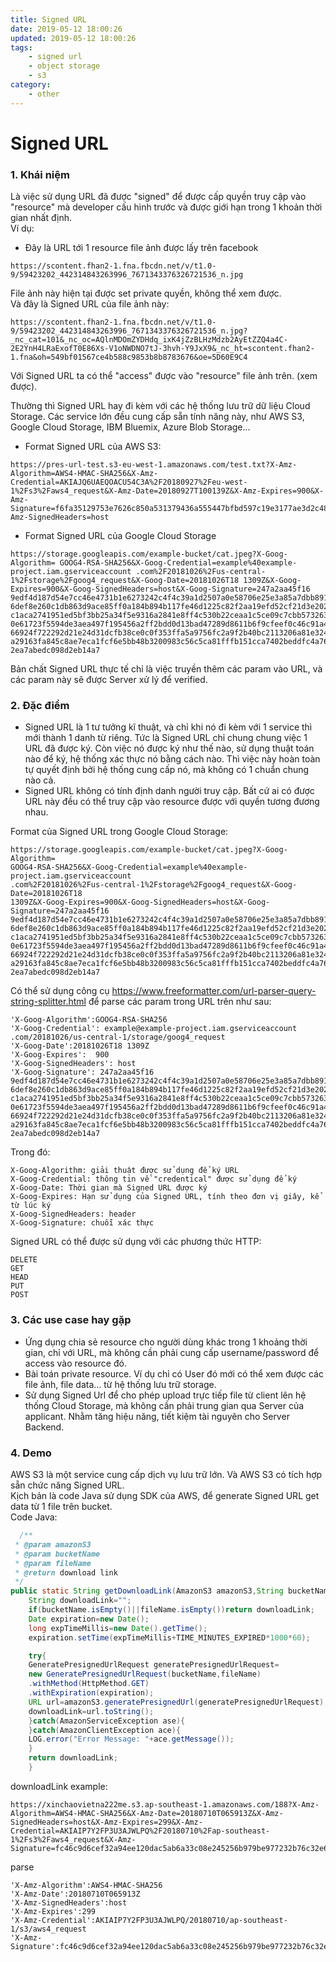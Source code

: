 ```yaml
---
title: Signed URL
date: 2019-05-12 18:00:26
updated: 2019-05-12 18:00:26
tags:
    - signed url
    - object storage
    - s3
category: 
    - other
---
```


# Signed URL

### 1. Khái niệm

Là việc sử dụng URL đã được "signed" để được cấp quyền truy cập vào "resource" mà developer cấu hình trước và được giới
hạn trong 1 khoản thời gian nhất định.  
Ví dụ:

- Đây là URL tới 1 resource file ảnh được lấy trên facebook

```
https://scontent.fhan2-1.fna.fbcdn.net/v/t1.0-9/59423202_442314843263996_7671343376326721536_n.jpg
```

File ảnh này hiện tại được set private quyền, không thể xem được.   
Và đây là Signed URL của file ảnh này:

```
https://scontent.fhan2-1.fna.fbcdn.net/v/t1.0-9/59423202_442314843263996_7671343376326721536_n.jpg?_nc_cat=101&_nc_oc=AQlnMDOmZYDHdq_ixK4jZzBLHzMdzb2AyEtZZQ4a4C-2E2YnH4LRaExofT0E86Xs-V1oNWDNO7tJ-3hvh-Y9JxX9&_nc_ht=scontent.fhan2-1.fna&oh=549bf01567ce4b588c9853b8b8783676&oe=5D60E9C4
```

Với Signed URL ta có thể "access" được vào "resource" file ảnh trên. (xem được).

Thường thì Signed URL hay đi kèm với các hệ thống lưu trữ dữ liệu Cloud Storage. Các service lớn đều cung cấp sẵn tính
năng này, như AWS S3, Google Cloud Storage, IBM Bluemix, Azure Blob Storage...

- Format Signed URL của AWS S3:

```
https://pres-url-test.s3-eu-west-1.amazonaws.com/test.txt?X-Amz-Algorithm=AWS4-HMAC-SHA256&X-Amz-Credential=AKIAJQ6UAEQOACU54C3A%2F20180927%2Feu-west-1%2Fs3%2Faws4_request&X-Amz-Date=20180927T100139Z&X-Amz-Expires=900&X-Amz-Signature=f6fa35129753e7626c850a531379436a555447bfbd597c19e3177ae3d2c48387&X-Amz-SignedHeaders=host
```

- Format Signed URL của Google Cloud Storage

```
https://storage.googleapis.com/example-bucket/cat.jpeg?X-Goog-Algorithm= GOOG4-RSA-SHA256&X-Goog-Credential=example%40example-project.iam.gserviceaccount .com%2F20181026%2Fus-central-1%2Fstorage%2Fgoog4_request&X-Goog-Date=20181026T18 1309Z&X-Goog-Expires=900&X-Goog-SignedHeaders=host&X-Goog-Signature=247a2aa45f16 9edf4d187d54e7cc46e4731b1e6273242c4f4c39a1d2507a0e58706e25e3a85a7dbb891d62afa849 6def8e260c1db863d9ace85ff0a184b894b117fe46d1225c82f2aa19efd52cf21d3e2022b3b868dc c1aca2741951ed5bf3bb25a34f5e9316a2841e8ff4c530b22ceaa1c5ce09c7cbb5732631510c2058 0e61723f5594de3aea497f195456a2ff2bdd0d13bad47289d8611b6f9cfeef0c46c91a455b94e90a 66924f722292d21e24d31dcfb38ce0c0f353ffa5a9756fc2a9f2b40bc2113206a81e324fc4fd6823 a29163fa845c8ae7eca1fcf6e5bb48b3200983c56c5ca81fffb151cca7402beddfc4a76b13344703 2ea7abedc098d2eb14a7
```

Bản chất Signed URL thực tế chỉ là việc truyền thêm các param vào URL, và các param này sẽ được Server xử lý để
verified.

### 2. Đặc điểm

- Signed URL là 1 tư tưởng kĩ thuật, và chỉ khi nó đi kèm với 1 service thì mới thành 1 danh từ riêng. Tức là Signed URL
  chỉ chung chung việc 1 URL đã được ký. Còn việc nó được ký như thế nào, sử dụng thuật toán nào để ký, hệ thống xác
  thực nó bằng cách nào. Thì việc này hoàn toàn tự quyết định bởi hệ thống cung cấp nó, mà không có 1 chuẩn chung nào
  cả.
- Signed URL không có tính định danh người truy cập. Bất cứ ai có được URL này đều có thể truy cập vào resource được với
  quyền tương đương nhau.

Format của Signed URL trong Google Cloud Storage:

```
https://storage.googleapis.com/example-bucket/cat.jpeg?X-Goog-Algorithm=
GOOG4-RSA-SHA256&X-Goog-Credential=example%40example-project.iam.gserviceaccount
.com%2F20181026%2Fus-central-1%2Fstorage%2Fgoog4_request&X-Goog-Date=20181026T18
1309Z&X-Goog-Expires=900&X-Goog-SignedHeaders=host&X-Goog-Signature=247a2aa45f16
9edf4d187d54e7cc46e4731b1e6273242c4f4c39a1d2507a0e58706e25e3a85a7dbb891d62afa849
6def8e260c1db863d9ace85ff0a184b894b117fe46d1225c82f2aa19efd52cf21d3e2022b3b868dc
c1aca2741951ed5bf3bb25a34f5e9316a2841e8ff4c530b22ceaa1c5ce09c7cbb5732631510c2058
0e61723f5594de3aea497f195456a2ff2bdd0d13bad47289d8611b6f9cfeef0c46c91a455b94e90a
66924f722292d21e24d31dcfb38ce0c0f353ffa5a9756fc2a9f2b40bc2113206a81e324fc4fd6823
a29163fa845c8ae7eca1fcf6e5bb48b3200983c56c5ca81fffb151cca7402beddfc4a76b13344703
2ea7abedc098d2eb14a7
```

Có thể sử dụng công cụ https://www.freeformatter.com/url-parser-query-string-splitter.html để parse các param trong URL
trên như sau:

```
'X-Goog-Algorithm':GOOG4-RSA-SHA256
'X-Goog-Credential': example@example-project.iam.gserviceaccount .com/20181026/us-central-1/storage/goog4_request
'X-Goog-Date':20181026T18 1309Z
'X-Goog-Expires':  900
'X-Goog-SignedHeaders': host
'X-Goog-Signature': 247a2aa45f16 9edf4d187d54e7cc46e4731b1e6273242c4f4c39a1d2507a0e58706e25e3a85a7dbb891d62afa849 6def8e260c1db863d9ace85ff0a184b894b117fe46d1225c82f2aa19efd52cf21d3e2022b3b868dc c1aca2741951ed5bf3bb25a34f5e9316a2841e8ff4c530b22ceaa1c5ce09c7cbb5732631510c2058 0e61723f5594de3aea497f195456a2ff2bdd0d13bad47289d8611b6f9cfeef0c46c91a455b94e90a 66924f722292d21e24d31dcfb38ce0c0f353ffa5a9756fc2a9f2b40bc2113206a81e324fc4fd6823 a29163fa845c8ae7eca1fcf6e5bb48b3200983c56c5ca81fffb151cca7402beddfc4a76b13344703 2ea7abedc098d2eb14a7 
``` 

Trong đó:

```
X-Goog-Algorithm: giải thuật được sử dụng để ký URL
X-Goog-Credential: thông tin về "credentical" được sử dụng để ký
X-Goog-Date: Thời gian mà Signed URL được ký
X-Goog-Expires: Hạn sử dụng của Signed URL, tính theo đơn vị giây, kể từ lúc ký
X-Goog-SignedHeaders: header
X-Goog-Signature: chuỗi xác thực
```

Signed URL có thể được sử dụng với các phương thức HTTP:

```
DELETE
GET
HEAD
PUT
POST
```

### 3. Các use case hay gặp

- Ứng dụng chia sẻ resource cho người dùng khác trong 1 khoảng thời gian, chỉ với URL, mà không cần phải cung cấp
  username/password để access vào resource đó.
- Bài toán private resource. Ví dụ chỉ có User đó mới có thể xem được các file ảnh, file data... từ hệ thống lưu trữ
  storage.
- Sử dụng Signed Url để cho phép upload trực tiếp file từ client lên hệ thống Cloud Storage, mà không cần phải trung
  gian qua Server của applicant. Nhằm tăng hiệu năng, tiết kiệm tài nguyên cho Server Backend.

### 4. Demo

AWS S3 là một service cung cấp dịch vụ lưu trữ lớn. Và AWS S3 có tích hợp sẵn chức năng Signed URL.   
Kịch bản là code Java sử dụng SDK của AWS, để generate Signed URL get data từ 1 file trên bucket.     
Code Java:

```java
  /**
 * @param amazonS3
 * @param bucketName
 * @param fileName
 * @return download link
 */
public static String getDownloadLink(AmazonS3 amazonS3,String bucketName,String fileName){
    String downloadLink="";
    if(bucketName.isEmpty()||fileName.isEmpty())return downloadLink;
    Date expiration=new Date();
    long expTimeMillis=new Date().getTime();
    expiration.setTime(expTimeMillis+TIME_MINUTES_EXPIRED*1000*60);

    try{
    GeneratePresignedUrlRequest generatePresignedUrlRequest=
    new GeneratePresignedUrlRequest(bucketName,fileName)
    .withMethod(HttpMethod.GET)
    .withExpiration(expiration);
    URL url=amazonS3.generatePresignedUrl(generatePresignedUrlRequest);
    downloadLink=url.toString();
    }catch(AmazonServiceException ase){
    }catch(AmazonClientException ace){
    LOG.error("Error Message: "+ace.getMessage());
    }
    return downloadLink;
    }
```

downloadLink example:

```
https://xinchaovietna222me.s3.ap-southeast-1.amazonaws.com/188?X-Amz-Algorithm=AWS4-HMAC-SHA256&X-Amz-Date=20180710T065913Z&X-Amz-SignedHeaders=host&X-Amz-Expires=299&X-Amz-Credential=AKIAIP7Y2FP3U3AJWLPQ%2F20180710%2Fap-southeast-1%2Fs3%2Faws4_request&X-Amz-Signature=fc46c9d6cef32a94ee120dac5ab6a33c08e245256b979be977232b76c32e6926
```

parse

```
'X-Amz-Algorithm':AWS4-HMAC-SHA256
'X-Amz-Date':20180710T065913Z
'X-Amz-SignedHeaders':host
'X-Amz-Expires':299
'X-Amz-Credential':AKIAIP7Y2FP3U3AJWLPQ/20180710/ap-southeast-1/s3/aws4_request
'X-Amz-Signature':fc46c9d6cef32a94ee120dac5ab6a33c08e245256b979be977232b76c32e6926
```
